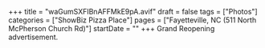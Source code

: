 +++
title = "waGumSXFIBnAFFMkE9pA.avif"
draft = false
tags = ["Photos"]
categories = ["ShowBiz Pizza Place"]
pages = ["Fayetteville, NC (511 North McPherson Church Rd)"]
startDate = ""
+++
Grand Reopening advertisement.
